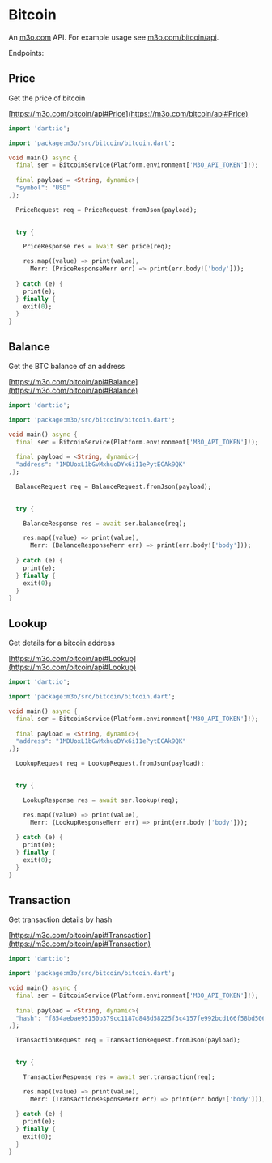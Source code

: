 # Bitcoin

An [m3o.com](https://m3o.com) API. For example usage see [m3o.com/bitcoin/api](https://m3o.com/bitcoin/api).

Endpoints:

## Price

Get the price of bitcoin


[https://m3o.com/bitcoin/api#Price](https://m3o.com/bitcoin/api#Price)

```dart
import 'dart:io';

import 'package:m3o/src/bitcoin/bitcoin.dart';

void main() async {
  final ser = BitcoinService(Platform.environment['M3O_API_TOKEN']!);
 
  final payload = <String, dynamic>{
  "symbol": "USD"
,};

  PriceRequest req = PriceRequest.fromJson(payload);

  
  try {

	PriceResponse res = await ser.price(req);

    res.map((value) => print(value),
	  Merr: (PriceResponseMerr err) => print(err.body!['body']));	
  
  } catch (e) {
    print(e);
  } finally {
    exit(0);
  }
}
```
## Balance

Get the BTC balance of an address


[https://m3o.com/bitcoin/api#Balance](https://m3o.com/bitcoin/api#Balance)

```dart
import 'dart:io';

import 'package:m3o/src/bitcoin/bitcoin.dart';

void main() async {
  final ser = BitcoinService(Platform.environment['M3O_API_TOKEN']!);
 
  final payload = <String, dynamic>{
  "address": "1MDUoxL1bGvMxhuoDYx6i11ePytECAk9QK"
,};

  BalanceRequest req = BalanceRequest.fromJson(payload);

  
  try {

	BalanceResponse res = await ser.balance(req);

    res.map((value) => print(value),
	  Merr: (BalanceResponseMerr err) => print(err.body!['body']));	
  
  } catch (e) {
    print(e);
  } finally {
    exit(0);
  }
}
```
## Lookup

Get details for a bitcoin address


[https://m3o.com/bitcoin/api#Lookup](https://m3o.com/bitcoin/api#Lookup)

```dart
import 'dart:io';

import 'package:m3o/src/bitcoin/bitcoin.dart';

void main() async {
  final ser = BitcoinService(Platform.environment['M3O_API_TOKEN']!);
 
  final payload = <String, dynamic>{
  "address": "1MDUoxL1bGvMxhuoDYx6i11ePytECAk9QK"
,};

  LookupRequest req = LookupRequest.fromJson(payload);

  
  try {

	LookupResponse res = await ser.lookup(req);

    res.map((value) => print(value),
	  Merr: (LookupResponseMerr err) => print(err.body!['body']));	
  
  } catch (e) {
    print(e);
  } finally {
    exit(0);
  }
}
```
## Transaction

Get transaction details by hash


[https://m3o.com/bitcoin/api#Transaction](https://m3o.com/bitcoin/api#Transaction)

```dart
import 'dart:io';

import 'package:m3o/src/bitcoin/bitcoin.dart';

void main() async {
  final ser = BitcoinService(Platform.environment['M3O_API_TOKEN']!);
 
  final payload = <String, dynamic>{
  "hash": "f854aebae95150b379cc1187d848d58225f3c4157fe992bcd166f58bd5063449"
,};

  TransactionRequest req = TransactionRequest.fromJson(payload);

  
  try {

	TransactionResponse res = await ser.transaction(req);

    res.map((value) => print(value),
	  Merr: (TransactionResponseMerr err) => print(err.body!['body']));	
  
  } catch (e) {
    print(e);
  } finally {
    exit(0);
  }
}
```
